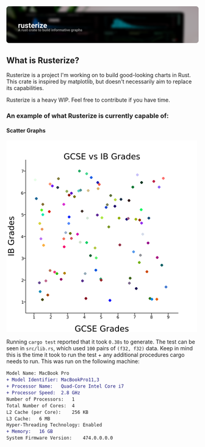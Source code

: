 <img src=".github/banner.png" alt="Rusterize">

## What is Rusterize?
Rusterize is a project I'm working on to build good-looking charts in Rust. This crate is inspired by matplotlib, but doesn't necessarily aim to replace its capabilities.

Rusterize is a heavy WIP. Feel free to contribute if you have time.

### An example of what Rusterize is currently capable of:

#### Scatter Graphs

![scatter](tests/scatter.png)

Running `cargo test` reported that it took `0.38s` to generate. The test can be seen in `src/lib.rs`, which used `100` pairs of `(f32, f32)` data. Keep in mind this is the time it took to run the test + any additional procedures cargo needs to run. This was run on the following machine:
```diff
Model Name:	MacBook Pro
+ Model Identifier:	MacBookPro11,3
+ Processor Name:	Quad-Core Intel Core i7
+ Processor Speed:	2.8 GHz
Number of Processors:	1
Total Number of Cores:	4
L2 Cache (per Core):	256 KB
L3 Cache:	6 MB
Hyper-Threading Technology:	Enabled
+ Memory:	16 GB
System Firmware Version:	474.0.0.0.0
```